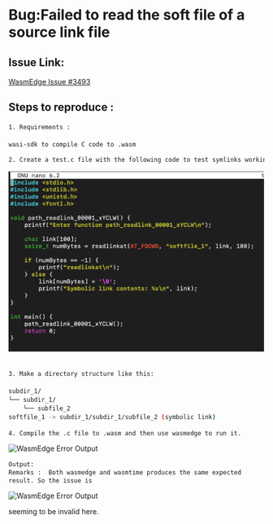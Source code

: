 
   # Bug:Failed to read the soft file of a source link file
   ## Issue Link:

[WasmEdge Issue #3493](https://github.com/WasmEdge/WasmEdge/issues/3493)

## Steps to reproduce : 
```bash
1. Requirements :

wasi-sdk to compile C code to .wasm
```

```bash
2. Create a test.c file with the following code to test symlinks working or not
```

![WasmEdge Error Output](/images/issue_3493_1.png)

```bash

3. Make a directory structure like this:

subdir_1/
└── subdir_1/
    └── subfile_2
softfile_1 -> subdir_1/subdir_1/subfile_2 (symbolic link)
```
```4. Compile the .c file to .wasm and then use wasmedge to run it.```

![WasmEdge Error Output](/images/issue_3493_2.png)

```
Output:
Remarks :  Both wasmedge and wasmtime produces the same expected result. So the issue is 
```
![WasmEdge Error Output](/images/issue_3493_3.png)

seeming to be invalid here.


